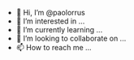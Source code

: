 - 👋 Hi, I’m @paolorrus
- 👀 I’m interested in ...
- 🌱 I’m currently learning ...
- 💞️ I’m looking to collaborate on ...
- 📫 How to reach me ...

<!---
paolorrus/paolorrus is a ✨ special ✨ repository because its `README.md` (this file) appears on your GitHub profile.
You can click the Preview link to take a look at your changes.
--->
